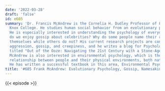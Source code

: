 ```yaml
---
date: '2022-03-28'
draft: 'false'
id: e605
summary: 'Dr. Francis McAndrew is the Cornelia H. Dudley Professor of Psychology at
  Knox College. He studies human social behavior from an evolutionary perspective.
  He is especially interested in understanding the psychology of everyday life. Why
  do we enjoy gossip about celebrities? Why do some people name their children after
  themselves while others do not? His current research projects are concerned with
  aggression, gossip, and creepiness, and he writes a blog for Psychology Today Magazine
  titled "Out of the Ooze: Navigating the 21st Century with a Stone-Age Mind." Dr.
  McAndrew is also interested in environmental psychology, which is the study of the
  relationship between people and their physical environments, both natural and human-made.
  He has written a successful textbook in this area, Environmental Psychology.'
title: '#605 Frank McAndrew: Evolutionary Psychology, Gossip, Namesaking, and Aggression'
---
```

{{< episode >}}
